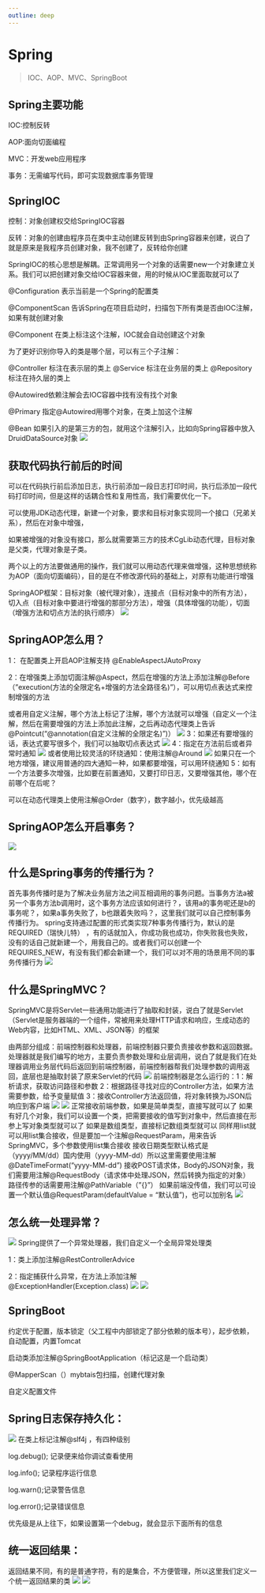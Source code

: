```yaml
---
outline: deep
---
```


# Spring

> IOC、AOP、MVC、SpringBoot

## Spring主要功能
IOC:控制反转

AOP:面向切面编程

MVC：开发web应用程序

事务：无需编写代码，即可实现数据库事务管理
## SpringIOC
控制：对象创建权交给SpringIOC容器

反转：对象的创建由程序员在类中主动创建反转到由Spring容器来创建，说白了就是原来是我程序员创建对象，我不创建了，反转给你创建

SpringIOC的核心思想是解耦。正常调用另一个对象的话需要new一个对象建立关系。我们可以把创建对象交给IOC容器来做，用的时候从IOC里面取就可以了

@Configuration 表示当前是一个Spring的配置类

@ComponentScan 告诉Spring在项目启动时，扫描包下所有类是否由IOC注解，如果有就创建对象

@Component 在类上标注这个注解，IOC就会自动创建这个对象

为了更好识别你导入的类是哪个层，可以有三个子注解：

@Controller 标注在表示层的类上 @Service 标注在业务层的类上 @Repository 标注在持久层的类上

@Autowired依赖注解会去IOC容器中找有没有找个对象

@Primary 指定@Autowired用哪个对象，在类上加这个注解

@Bean 如果引入的是第三方的包，就用这个注解引入，比如向Spring容器中放入DruidDataSource对象
![](../public/images/28.png)
## 获取代码执行前后的时间
可以在代码执行前后添加日志，执行前添加一段日志打印时间，执行后添加一段代码打印时间，但是这样的话耦合性和复用性高，我们需要优化一下。

可以使用JDK动态代理，新建一个对象，要求和目标对象实现同一个接口（兄弟关系），然后在对象中增强，

如果被增强的对象没有接口，那么就需要第三方的技术CgLib动态代理，目标对象是父类，代理对象是子类。

两个以上的方法要做通用的操作，我们就可以用动态代理来做增强，这种思想统称为AOP（面向切面编码），目的是在不修改源代码的基础上，对原有功能进行增强

SpringAOP框架：目标对象（被代理对象），连接点（目标对象中的所有方法），切入点（目标对象中要进行增强的那部分方法），增强（具体增强的功能），切面（增强方法和切点方法的执行顺序）
![](../public/images/29.png)
## SpringAOP怎么用？
1： 在配置类上开启AOP注解支持 @EnableAspectJAutoProxy

2：在增强类上添加切面注解@Aspect，然后在增强的方法上添加注解@Before（”execution(方法的全限定名+增强的方法全路径名)”），可以用切点表达式来控制增强的方法

或者用自定义注解，哪个方法上标记了注解，哪个方法就可以增强（自定义一个注解，然后在需要增强的方法上添加此注解，之后再动态代理类上告诉@Pointcut(“@annotation(自定义注解的全限定名)”)）
![](../public/images/30.png)
3：如果还有要增强的话，表达式要写很多个，我们可以抽取切点表达式
![](../public/images/31.png)
4：指定在方法前后或者异常时通知
![](../public/images/32.png)
或者使用比较灵活的环绕通知：使用注解@Around
![](../public/images/33.png)
如果只在一个地方增强，建议用普通的四大通知一种，如果都要增强，可以用环绕通知
5：如有一个方法要多次增强，比如要在前置通知，又要打印日志，又要增强其他，哪个在前哪个在后呢？

可以在动态代理类上使用注解@Order（数字），数字越小，优先级越高
## SpringAOP怎么开启事务？
![](../public/images/34.png)
## 什么是Spring事务的传播行为？
首先事务传播时是为了解决业务层方法之间互相调用的事务问题。当事务方法a被另一个事务方法b调用时，这个事务方法应该如何进行？，该用a的事务呢还是b的事务呢？，如果a事务失败了，b也跟着失败吗？，这里我们就可以自己控制事务传播行为。
spring支持通过配置的形式类实现7种事务传播行为，默认的是REQUIRED（瑞快儿特） ，有的话就加入，你成功我也成功，你失败我也失败，没有的话自己就新建一个，用我自己的。或者我们可以创建一个REQUIRES_NEW，有没有我们都会新建一个，我们可以对不用的场景用不同的事务传播行为
![](../public/images/35.png)
## 什么是SpringMVC？
SpringMVC是将Servlet一些通用功能进行了抽取和封装，说白了就是Servlet（Servlet是服务器端的一个组件，常被用来处理HTTP请求和响应，生成动态的Web内容，比如HTML、XML、JSON等）的框架

由两部分组成：前端控制器和处理器，前端控制器只要负责接收参数和返回数据。处理器就是我们编写的地方，主要负责参数处理和业层调用，说白了就是我们在处理器调用业务层代码后返回到前端控制器，前端控制器帮我们处理参数的调用返回，底层也是抽取封装了原来Servlet的代码
![](../public/images/36.png)
前端控制器是怎么运行的：1：解析请求，获取访问路径和参数 2：根据路径寻找对应的Controller方法，如果方法需要参数，给予变量赋值 3：接收Controller方法返回值，将对象转换为JSON后响应到客户端
![](../public/images/37.png)
![](../public/images/38.png)
正常接收前端参数，如果是简单类型，直接写就可以了
如果有好几个对象，我们可以设置一个类，把需要接收的值写到对象中，然后直接在形参上写对象类型就可以了
如果是数组类型，直接标记数组类型就可以
同样用list就可以用list集合接收，但是要加一个注解@RequestParam，用来告诉SpringMVC，多个参数使用list集合接收
接收日期类型默认格式是（yyyy/MM/dd）国内使用（yyyy-MM-dd）所以这里需要使用注解@DateTimeFormat(“yyyy-MM-dd”)
接收POST请求体，Body的JSON对象，我们需要用注解@RequestBody（请求体中处理JSON，然后转换为指定的对象）
路径传参的话需要用注解@PathVariable（”{}”）
如果前端没传值，我们可以可设置一个默认值@RequestParam(defaultValue = “默认值”)，也可以加别名
![](../public/images/39.png)
## 怎么统一处理异常？
![](../public/images/40.png)
Spring提供了一个异常处理器，我们自定义一个全局异常处理类

1：类上添加注解@RestControllerAdvice

2：指定捕获什么异常，在方法上添加注解@ExceptionHandler(Exception.class)
![](../public/images/41.png)
![](../public/images/42.png)
## SpringBoot
约定优于配置，版本锁定（父工程中内部锁定了部分依赖的版本号），起步依赖，自动配置，内置Tomcat

启动类添加注解@SpringBootApplication（标记这是一个启动类）

@MapperScan（）mybtais包扫描，创建代理对象

自定义配置文件
## Spring日志保存持久化：
![](../public/images/43.png)
在类上标记注解@slf4j ，有四种级别

log.debug(); 记录便来给你调试查看使用

log.info(); 记录程序运行信息

log.warn();记录警告信息

log.error();记录错误信息

优先级是从上往下，如果设置第一个debug，就会显示下面所有的信息
## 统一返回结果：
返回结果不同，有的是普通字符，有的是集合，不方便管理，所以这里我们定义一个统一返回结果的类
![](../public/images/44.png)
![](../public/images/45.png)








